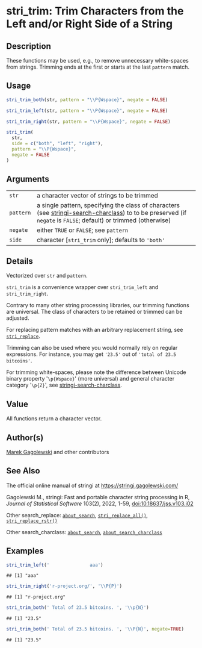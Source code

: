 # stri_trim: Trim Characters from the Left and/or Right Side of a String

## Description

These functions may be used, e.g., to remove unnecessary white-spaces from strings. Trimming ends at the first or starts at the last `pattern` match.

## Usage

``` r
stri_trim_both(str, pattern = "\\P{Wspace}", negate = FALSE)

stri_trim_left(str, pattern = "\\P{Wspace}", negate = FALSE)

stri_trim_right(str, pattern = "\\P{Wspace}", negate = FALSE)

stri_trim(
  str,
  side = c("both", "left", "right"),
  pattern = "\\P{Wspace}",
  negate = FALSE
)
```

## Arguments

|  |  |
|----|----|
| `str` | a character vector of strings to be trimmed |
| `pattern` | a single pattern, specifying the class of characters (see [stringi-search-charclass](about_search_charclass.md)) to to be preserved (if `negate` is `FALSE`; default) or trimmed (otherwise) |
| `negate` | either `TRUE` or `FALSE`; see `pattern` |
| `side` | character \[`stri_trim` only\]; defaults to `'both'` |

## Details

Vectorized over `str` and `pattern`.

`stri_trim` is a convenience wrapper over `stri_trim_left` and `stri_trim_right`.

Contrary to many other string processing libraries, our trimming functions are universal. The class of characters to be retained or trimmed can be adjusted.

For replacing pattern matches with an arbitrary replacement string, see [`stri_replace`](stri_replace.md).

Trimming can also be used where you would normally rely on regular expressions. For instance, you may get `'23.5'` out of `'total of 23.5 bitcoins'`.

For trimming white-spaces, please note the difference between Unicode binary property \'`\p{Wspace}`\' (more universal) and general character category \'`\p{Z}`\', see [stringi-search-charclass](about_search_charclass.md).

## Value

All functions return a character vector.

## Author(s)

[Marek Gagolewski](https://www.gagolewski.com/) and other contributors

## See Also

The official online manual of <span class="pkg">stringi</span> at <https://stringi.gagolewski.com/>

Gagolewski M., <span class="pkg">stringi</span>: Fast and portable character string processing in R, *Journal of Statistical Software* 103(2), 2022, 1-59, [doi:10.18637/jss.v103.i02](https://doi.org/10.18637/jss.v103.i02)

Other search_replace: [`about_search`](about_search.md), [`stri_replace_all()`](stri_replace.md), [`stri_replace_rstr()`](stri_replace_rstr.md)

Other search_charclass: [`about_search`](about_search.md), [`about_search_charclass`](about_search_charclass.md)

## Examples




``` r
stri_trim_left('               aaa')
```

```
## [1] "aaa"
```

``` r
stri_trim_right('r-project.org/', '\\P{P}')
```

```
## [1] "r-project.org"
```

``` r
stri_trim_both(' Total of 23.5 bitcoins. ', '\\p{N}')
```

```
## [1] "23.5"
```

``` r
stri_trim_both(' Total of 23.5 bitcoins. ', '\\P{N}', negate=TRUE)
```

```
## [1] "23.5"
```
